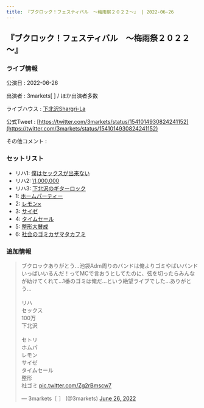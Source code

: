```yaml
---
title: 『ブクロック！フェスティバル　～梅雨祭２０２２～』 | 2022-06-26
---
```

## 『ブクロック！フェスティバル　～梅雨祭２０２２～』

### ライブ情報

公演日
:    2022-06-26

出演者
:    3markets[ ] / ほか出演者多数

ライブハウス
:    [下北沢Shargri-La](livehouse012.html)

公式Tweet
:    [https://twitter.com/3markets/status/1541014930824241152](https://twitter.com/3markets/status/1541014930824241152)

その他コメント
:    

### セットリスト

*  リハ1: [僕はセックスが出来ない](song006.html)
*  リハ2: [\1,000,000](song022.html)
*  リハ3: [下北沢のギターロック](song015.html)
*  1: [ホームパーティー](song011.html)
*  2: [レモン×](song003.html)
*  3: [サイゼ](song004.html)
*  4: [タイムセール](song007.html)
*  5: [整形大賛成](song005.html)
*  6: [社会のゴミカザマタカフミ](song002.html)


### 追加情報



<blockquote class="twitter-tweet"><p lang="ja" dir="ltr">ブクロックありがとう…池袋Adm周りのバンドは俺よりゴミやばいバンドいっぱいいるんだ！ってMCで言おうとしてたのに、弦を切ったらみんなが助けてくれて…1番のゴミは俺だ…という絶望ライブでした…ありがとう…<br><br>リハ<br>セックス<br>100万<br>下北沢<br><br>セトリ<br>ホムパ<br>レモン<br>サイゼ<br>タイムセール<br>整形<br>社ゴミ <a href="https://t.co/Zg2rBmscw7">pic.twitter.com/Zg2rBmscw7</a></p>&mdash; 3markets［ ］ (@3markets) <a href="https://twitter.com/3markets/status/1541014930824241152?ref_src=twsrc%5Etfw">June 26, 2022</a></blockquote>
<script async src="https://platform.twitter.com/widgets.js" charset="utf-8"></script>


